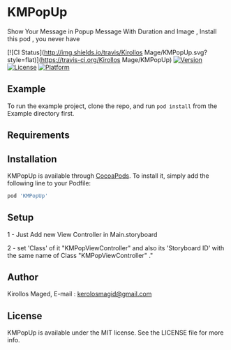 # KMPopUp

Show Your Message in Popup Message With Duration and Image , Install this pod , you never have

[![CI Status](http://img.shields.io/travis/Kirollos Mage/KMPopUp.svg?style=flat)](https://travis-ci.org/Kirollos Mage/KMPopUp)
[![Version](https://img.shields.io/cocoapods/v/KMPopUp.svg?style=flat)](http://cocoapods.org/pods/KMPopUp)
[![License](https://img.shields.io/cocoapods/l/KMPopUp.svg?style=flat)](http://cocoapods.org/pods/KMPopUp)
[![Platform](https://img.shields.io/cocoapods/p/KMPopUp.svg?style=flat)](http://cocoapods.org/pods/KMPopUp)

## Example

To run the example project, clone the repo, and run `pod install` from the Example directory first.

## Requirements

## Installation

KMPopUp is available through [CocoaPods](http://cocoapods.org). To install
it, simply add the following line to your Podfile:

```ruby
pod 'KMPopUp'
```

## Setup
1 - Just Add new View Controller in Main.storyboard

2 - set 'Class' of it "KMPopViewController" and also its 'Storyboard ID' with the same name of Class "KMPopViewController" ."

## Author

Kirollos Maged, E-mail : kerolosmagid@gmail.com

## License

KMPopUp is available under the MIT license. See the LICENSE file for more info.
